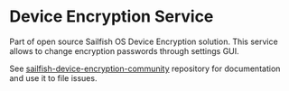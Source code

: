 # Device Encryption Service

Part of open source Sailfish OS Device Encryption solution. This
service allows to change encryption passwords through settings
GUI.

See
[sailfish-device-encryption-community](https://github.com/sailfishos-open/sailfish-device-encryption-community)
repository for documentation and use it to file issues.